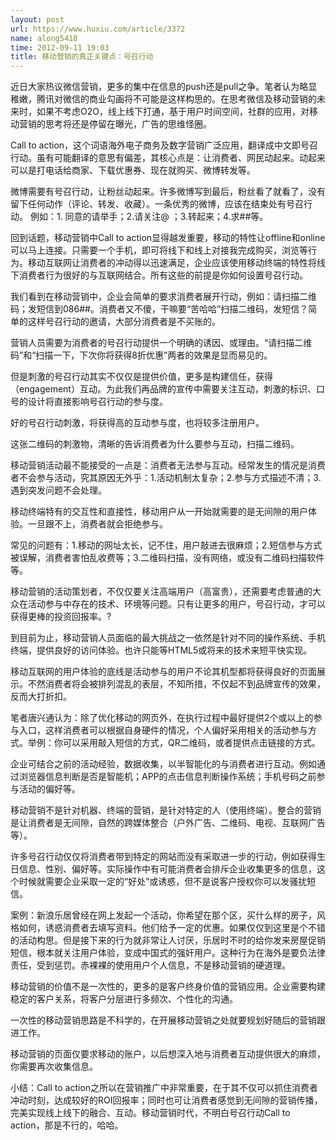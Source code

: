 ```yaml
---
layout: post
url: https://www.huxiu.com/article/3372
name: along5418
time: 2012-09-11 19:03
title: 移动营销的真正关键点：号召行动
---
```

近日大家热议微信营销，更多的集中在信息的push还是pull之争。笔者认为略显稚嫩，腾讯对微信的商业勾画将不可能是这样构思的。在思考微信及移动营销的未来时，如果不考虑O2O，线上线下打通，基于用户时间空间，社群的应用，对移动营销的思考将还是停留在曝光，广告的思维怪圈。

Call to action，这个词语海外电子商务及数字营销广泛应用，翻译成中文即号召行动。虽有可能翻译的意思有偏差，其核心点是：让消费者、网民动起来。动起来可以是打电话给商家、下载优惠券、现在就购买、微博转发等。

微博需要有号召行动，让粉丝动起来。许多微博写到最后，粉丝看了就看了，没有留下任何动作（评论、转发、收藏）。一条优秀的微博，应该在结束处有号召行动。 例如：1. 同意的请举手；2.请关注@ ；3.转起来；4.求##等。

回到话题，移动营销中Call to action显得越发重要，移动的特性让offline和online可以马上连接。只需要一个手机，即可将线下和线上对接我完成购买，浏览等行为。移动互联网让消费者的冲动得以迅速满足，企业应该使用移动终端的特性将线下消费者行为很好的与互联网结合。所有这些的前提是你如何设置号召行动。

我们看到在移动营销中，企业会简单的要求消费者展开行动，例如：请扫描二维码；发短信到086##。消费者又不傻，干嘛要“苦哈哈”扫描二维码，发短信？简单的这样号召行动的邀请，大部分消费者是不买账的。

营销人员需要为消费者的号召行动提供一个明确的诱因、或理由。“请扫描二维码”和“扫描一下，下次你将获得8折优惠”两者的效果是显而易见的。

但是刺激的号召行动其实不仅仅是提供价值，更多是构建信任，获得（engagement）互动。为此我们再品牌的宣传中需要关注互动，刺激的标识、口号的设计将直接影响号召行动的参与度。

好的号召行动刺激，将获得高的互动参与度，也将较多注册用户。

这张二维码的刺激物，清晰的告诉消费者为什么要参与互动，扫描二维码。

移动营销活动最不能接受的一点是：消费者无法参与互动。经常发生的情况是消费者不会参与活动，究其原因无外乎：1.活动机制太复杂；2.参与方式描述不清；3.遇到突发问题不会处理。

移动终端特有的交互性和直接性，移动用户从一开始就需要的是无间隙的用户体验。一旦跟不上，消费者就会拒绝参与。

常见的问题有：1.移动的网址太长，记不住，用户敲进去很麻烦；2.短信参与方式被误解，消费者害怕乱收费等；3.二维码扫描，没有网络，或没有二维码扫描软件等。

移动营销的活动策划者，不仅仅要关注高端用户（高富贵），还需要考虑普通的大众在活动参与中存在的技术、环境等问题。只有让更多的用户，号召行动，才可以获得更棒的投资回报率。?

到目前为止，移动营销人员面临的最大挑战之一依然是针对不同的操作系统、手机终端，提供良好的访问体验。也许只能等HTML5或将来的技术来短平快实现。

移动互联网的用户体验的底线是活动参与的用户不论其机型都将获得良好的页面展示。不然消费者将会被排列混乱的表层，不知所措，不仅起不到品牌宣传的效果，反而大打折扣。

笔者唐兴通认为：除了优化移动的网页外，在执行过程中最好提供2个或以上的参与入口，这样消费者可以根据自身硬件的情况，个人偏好采用相关的活动参与方式。举例：你可以采用敲入短信的方式，QR二维码，或者提供点击链接的方式。

企业可结合之前的活动经验，数据收集，以半智能化的与消费者进行互动。例如通过浏览器信息判断是否是智能机；APP的点击信息判断操作系统；手机号码之前参与活动的偏好等。

移动营销不是针对机器、终端的营销，是针对特定的人（使用终端）。整合的营销是让消费者是无间隙，自然的跨媒体整合（户外广告、二维码、电视、互联网广告等）。

许多号召行动仅仅将消费者带到特定的网站而没有采取进一步的行动，例如获得生日信息、性别、偏好等。实际操作中有可能消费者会排斥企业收集更多的信息，这个时候就需要企业采取一定的“好处”或诱惑，但不是说客户授权你可以发骚扰短信。

案例：新浪乐居曾经在网上发起一个活动，你希望在那个区，买什么样的房子，风格如何，诱惑消费者去填写资料。他们给予一定的优惠。如果仅仅到这里是个不错的活动构思。但是接下来的行为就非常让人讨厌，乐居时不时的给你发来房屋促销短信，根本就关注用户体验，变成中国式的强奸用户。这种行为在海外是要负法律责任，受到惩罚。赤裸裸的使用用户个人信息，不是移动营销的硬道理。

移动营销的价值不是一次性的，更多的是客户终身价值的营销应用。企业需要构建稳定的客户关系，将客户分层进行多频次、个性化的沟通。

一次性的移动营销思路是不科学的，在开展移动营销之处就要规划好随后的营销跟进工作。

移动营销的页面仅要求移动的账户，以后想深入地与消费者互动提供很大的麻烦，你需要再次收集信息。

小结：Call to action之所以在营销推广中非常重要，在于其不仅可以抓住消费者冲动时刻，达成较好的ROI回报率；同时也可让消费者感觉到无间隙的营销传播，完美实现线上线下的融合、互动。移动营销时代，不明白号召行动Call to action，那是不行的，哈哈。


